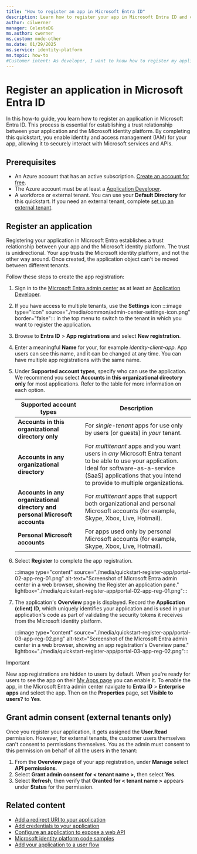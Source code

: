 ```yaml
---
title: "How to register an app in Microsoft Entra ID"
description: Learn how to register your app in Microsoft Entra ID and configure it for single-tenant or multitenant use.
author: cilwerner
manager: CelesteDG
ms.author: cwerner
ms.custom: mode-other
ms.date: 01/29/2025
ms.service: identity-platform
ms.topic: how-to
#Customer intent: As developer, I want to know how to register my application in Microsoft Entra tenant. I want to understand the additional configurations to help make my application secure. 
---
```


# Register an application in Microsoft Entra ID

In this how-to guide, you learn how to register an application in Microsoft Entra ID. This process is essential for establishing a trust relationship between your application and the Microsoft identity platform. By completing this quickstart, you enable identity and access management (IAM) for your app, allowing it to securely interact with Microsoft services and APIs. 

## Prerequisites

- An Azure account that has an active subscription. [Create an account for free](https://azure.microsoft.com/free/?WT.mc_id=A261C142F).
- The Azure account must be at least a [Application Developer](~/identity/role-based-access-control/permissions-reference.md#application-developer).
- A workforce or external tenant. You can use your **Default Directory** for this quickstart. If you need an external tenant, complete [set up an external tenant](/entra/external-id/customers/quickstart-tenant-setup).

## Register an application

Registering your application in Microsoft Entra establishes a trust relationship between your app and the Microsoft identity platform. The trust is unidirectional. Your app trusts the Microsoft identity platform, and not the other way around. Once created, the application object can't be moved between different tenants.

Follow these steps to create the app registration:

1. Sign in to the [Microsoft Entra admin center](https://entra.microsoft.com) as at least an [Application Developer](~/identity/role-based-access-control/permissions-reference.md#application-developer). 
1. If you have access to multiple tenants, use the **Settings** icon :::image type="icon" source="./media/common/admin-center-settings-icon.png" border="false"::: in the top menu to switch to the tenant in which you want to register the application.
1. Browse to **Entra ID** > **App registrations** and select **New registration**.
1. Enter a meaningful **Name** for your, for example *identity-client-app*. App users can see this name, and it can be changed at any time. You can have multiple app registrations with the same name.
1. Under **Supported account types**, specify who can use the application. We recommend you select **Accounts in this organizational directory only** for most applications. Refer to the table for more information on each option.

   | Supported account types | Description   |
   | ----------------------- | ------------- |
   | **Accounts in this organizational directory only** | For *single-tenant* apps for use only by users (or guests) in *your* tenant. |
   | **Accounts in any organizational directory** | For *multitenant* apps and you want users in *any* Microsoft Entra tenant to be able to use your application. Ideal for software-as-a-service (SaaS) applications that you intend to provide to multiple organizations. |
   | **Accounts in any organizational directory and personal Microsoft accounts** | For *multitenant* apps that support both organizational and personal Microsoft accounts (for example, Skype, Xbox, Live, Hotmail). |
   | **Personal Microsoft accounts** | For apps used only by personal Microsoft accounts (for example, Skype, Xbox, Live, Hotmail). |

1. Select **Register** to complete the app registration.

   :::image type="content" source="./media/quickstart-register-app/portal-02-app-reg-01.png" alt-text="Screenshot of Microsoft Entra admin center in a web browser, showing the Register an application pane." lightbox="./media/quickstart-register-app/portal-02-app-reg-01.png":::

1. The application's **Overview** page is displayed. Record the **Application (client) ID**, which uniquely identifies your application and is used in your application's code as part of validating the security tokens it receives from the Microsoft identity platform.

    :::image type="content" source="./media/quickstart-register-app/portal-03-app-reg-02.png" alt-text="Screenshot of the Microsoft Entra admin center in a web browser, showing an app registration's Overview pane." lightbox="./media/quickstart-register-app/portal-03-app-reg-02.png":::

> [!IMPORTANT]
> New app registrations are hidden to users by default. When you're ready for users to see the app on their [My Apps page](https://support.microsoft.com/account-billing/sign-in-and-start-apps-from-the-my-apps-portal-2f3b1bae-0e5a-4a86-a33e-876fbd2a4510) you can enable it. To enable the app, in the Microsoft Entra admin center navigate to **Entra ID** > **Enterprise apps** and select the app. Then on the **Properties** page, set **Visible to users?** to **Yes**.

## Grant admin consent (external tenants only)

Once you register your application, it gets assigned the **User.Read** permission. However, for external tenants, the customer users themselves can't consent to permissions themselves. You as the admin must consent to this permission on behalf of all the users in the tenant:

1. From the **Overview** page of your app registration, under **Manage** select **API permissions**.
1. Select **Grant admin consent for < tenant name >**, then select **Yes**.
1. Select **Refresh**, then verify that **Granted for < tenant name >** appears under **Status** for the permission.

## Related content

- [Add a redirect URI to your application](how-to-add-redirect-uri.md)
- [Add credentials to your application](how-to-add-credentials.md)
- [Configure an application to expose a web API](quickstart-configure-app-expose-web-apis.md)
- [Microsoft identity platform code samples](./sample-v2-code.md)
- [Add your application to a user flow](/entra/external-id/customers/how-to-user-flow-add-application)
